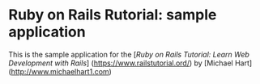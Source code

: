 # Ruby on Rails Rutorial: sample application

This is the sample application for the [*Ruby on Rails Tutorial: Learn Web Development with Rails*]
(https://www.railstutorial.ord/)
by [Michael Hart] (http://www.michaelhart1.com)
